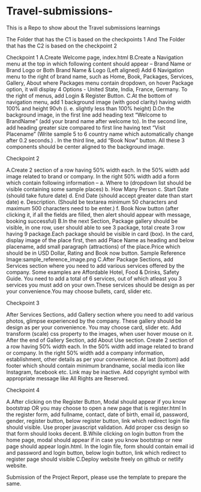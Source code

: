 # Travel-submissions-
This is a Repo to show about the Travel submissions learnings

The Folder that has the C1 is based on the checkpoints 1
And 
The Folder that has the C2 is based on the checkpoint 2 

Checkpoint 1
A.Create Welcome page, index.html
B.Create a Navigation menu at the top in which following content should appear –
Brand Name or Brand Logo or Both Brand Name & Logo (Left aligned)
Add 6 Navigation menu to the right of brand name, such as Home, Book, Packages, Services, Gallery, About where Packages menu contain dropdown, on hover Package option, it will display 4 Options -  United State, India, France, Germany.
To the right of menus, add Login & Register Button.
C.At the bottom of navigation menu, add 1 background image (with good clarity) having width 100% and height 90vh (i. e. slightly less than 100% height)
D.On the background image, in the first line add heading text “Welcome to BrandName” (add your brand name after welcome to).
In the second line, add heading greater size compared to first line having text “Visit Placename” (Write sample 5 to 6 country name which automatically change after 0.2 seconds.) .
In the third line, add “Book Now” button. All these 3 components should be center aligned to the background image.


Checkpoint 2
	
A.Create 2 section of a row having 50% width each.
In the 50% width add image related to brand or company.
In the right 50% width add a form which contain following information –
a. Where to (dropdown list should be visible containing some sample places)
b. How Many Person
c. Start Date (should take future date)
d. End Date (should accept greater date than start date)
e. Description. (Should be textarea minimum 50 characters and maximum 500 characters need to be enter.)
f. Book Now button (after clicking it, if all the fields are filled, then alert should appear with message, booking successful)
B.In the next Section, Package gallery should be visible, in one row, user should able to see 3 package, total create 3 row having 9 package.Each package should be visible in card (box). In the card, display image of the place first, then add Place Name as heading and below placename, add small paragraph (attractions) of the place.Price which should be in USD Dollar, Rating and Book now button.
Sample Reference Image:sample_reference_image.png
C.After Package Sections, add Services section where you need to add various services offered by the company.
Some examples are Affordable Hotel, Food & Drinks, Safety Guide. You need to add a total of 6 services, out of which atleast you 3 services you must add on your own.These services should be design as per your convenience.You may choose bullets, card, slider etc.

Checkpoint 3

After Services Sections, add Gallery section where you need to add various photos, glimpse experienced by the company.
These gallery should be design as per your convenience. You may choose card, slider etc.
Add transform (scale) css property to the images, when user hover mouse on it.
After the end of Gallery Section, add About Use section.
Create 2 section of a row having 50% width each.
In the 50% width add image related to brand or company.
In the right 50% width add a company information, establishment, other details as per your convenience.
At last (bottom) add footer which should contain minimum brandname, social media icon like Instagram, facebook etc.
Link may be inactive.
Add copyright symbol with appropriate message like All Rights are Reserved.


Checkpoint 4 

A.After clicking on the Register Button, Modal should appear if you know bootstrap OR you may choose to open a new page that is register.html
In the register form, add fullname, contact, date of birth, email id, password, gender, register button, below register button, link which redirect login file should visible.
Use proper javascript validation.
Add proper css design so that form should looks decent.
B.While clicking on login button from the home page, modal should appear if in case you know bootstrap or new page should appear login.html.
In the login file, form should contain email id and password and login button, below login button, link which redirect to register page should visible
C.Deploy website freely on github or netlify website.

Submission of the Project Report, please use the template to prepare the same.

